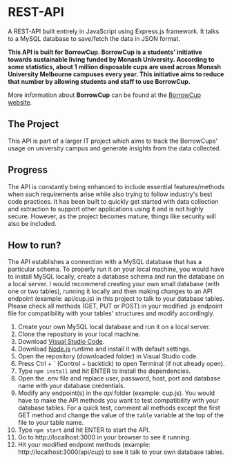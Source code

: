# REST-API
A REST-API built entirely in JavaScript using Express.js framework. It talks to a MySQL database to save/fetch the data in JSON format.

**This API is built for BorrowCup. BorrowCup is a students’ initiative towards sustainable living funded by Monash University. According 
to some statistics, about 1 million disposable cups are used across Monash University Melbourne campuses every year. This initiative aims 
to reduce that number by allowing students and staff to use BorrowCup.**

More information about **BorrowCup** can be found at the [BorrowCup website](https://www.borrowcup.com).


## The Project
This API is part of a larger IT project which aims to track the BorrowCups' usage on university campus and generate insights from the 
data collected.

## Progress
The API is constantly being enhanced to include essential features/methods when such requirements arise while also trying to follow 
industry's best code practices. It has been built to quickly get started with data collection and extraction to support other applications 
using it and is not highly secure. However, as the project becomes mature, things like security will also be 
included.

## How to run?
The API establishes a connection with a MySQL database that has a particular schema. To properly run it on your local machine, you would 
have to install MySQL locally, create a database schema and run the database on a local server. I would recommend creating your own small 
database (with one or two tables), running it locally and then making changes to an API endpoint (example: api/cup.js) in this project to 
talk to your database tables. Please check all methods (GET, PUT or POST) in your modified .js endpoint file for compatibility with your 
tables' structures and modify accordingly.

1. Create your own MySQL local database and run it on a local server.
2. Clone the repository in your local machine.
3. Download <a href="https://code.visualstudio.com/">Visual Studio Code</a>.
4. Download <a href="https://nodejs.org/en/">Node.js</a> runtime and install it with default settings.
5. Open the repository (downloaded folder) in Visual Studio code.
6. Press Ctrl + ` (Control + backtick) to open Terminal (if not already open).
7. Type `npm install` and hit ENTER to install the dependencies.
8. Open the .env file and replace user, password, host, port and database name with your database credentials.
9. Modify any endpoint(s) in the *api* folder (example: cup.js). You would have to make the API methods you want to test compatibility 
with your database tables. For a quick test, comment all methods except the first GET method and change the value of the `table` 
variable at the top of the file to your table name.
10. Type `npm start` and hit ENTER to start the API.
11. Go to http://localhost:3000 in your browser to see it running.
12. Hit your modified endpoint methods (example: http://localhost:3000/api/cup) to see it talk to your own database tables.
